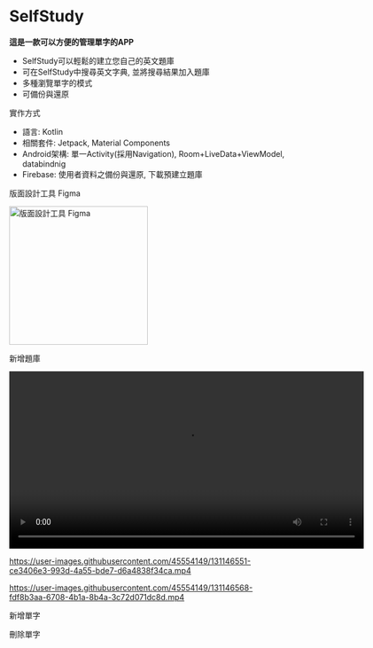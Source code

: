 # SelfStudy
**這是一款可以方便的管理單字的APP**

* SelfStudy可以輕鬆的建立您自己的英文題庫
* 可在SelfStudy中搜尋英文字典,  並將搜尋結果加入題庫 
* 多種瀏覽單字的模式
* 可備份與還原

實作方式
* 語言: Kotlin
* 相關套件: Jetpack, Material Components
* Android架構: 單一Activity(採用Navigation), Room+LiveData+ViewModel, databindnig
* Firebase: 使用者資料之備份與還原, 下載預建立題庫

版面設計工具 Figma

<img src="https://user-images.githubusercontent.com/45554149/130317581-71cecc51-82e9-4514-ad25-691c92e966d5.PNG" alt="版面設計工具 Figma
" width="250"/>

新增題庫

<video src="https://user-images.githubusercontent.com/45554149/131146515-5c9bebf9-a7b6-4786-83e3-4ca08731b55a.mp4"
 width="640" />



https://user-images.githubusercontent.com/45554149/131146551-ce3406e3-993d-4a55-bde7-d6a4838f34ca.mp4



https://user-images.githubusercontent.com/45554149/131146568-fdf8b3aa-6708-4b1a-8b4a-3c72d071dc8d.mp4


新增單字

刪除單字




